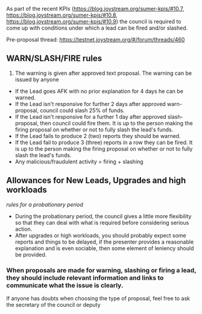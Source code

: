 As part of the recent KPIs (https://blog.joystream.org/sumer-kpis/#10.7, https://blog.joystream.org/sumer-kpis/#10.8, https://blog.joystream.org/sumer-kpis/#10.9) the council is required to come up with conditions under which a lead can be fired and/or slashed.

Pre-proposal thread: https://testnet.joystream.org/#/forum/threads/460 

## WARN/SLASH/FIRE rules

1. The warning is given after approved text proposal. The warning can be issued by anyone

- If the Lead goes AFK with no prior explanation for 4 days he can be warned.
- If the Lead isn't responsive for further 2 days after approved warn-proposal, council could slash 25% of funds. 
- If the Lead isn't responsive for a further 1 day after approved slash-proposal, then council could fire them. It is up to the person making the firing proposal on whether or not to fully slash the lead's funds.
- If the Lead fails to produce 2 (two) reports they should be warned.
- If the Lead fail to produce 3 (three) reports in a row they can be fired. It is up to the person making the firing proposal on whether or not to fully slash the lead's funds.
- Any malicious/fraudulent activity = firing + slashing

## Allowances for New Leads, Upgrades and high workloads

*rules for a probationary period*

- During the probationary period, the council gives a little more flexibility so that they can deal with what is required before considering serious action.
- After upgrades or high workloads, you should probably expect some reports and things to be delayed, if the presenter provides a reasonable explanation and is even sociable, then some element of leniency should be provided.

### When proposals are made for warning, slashing or firing a lead, they should include relevant information and links to communicate what the issue is clearly.

If anyone has doubts when choosing the type of proposal, feel free to ask the secretary of the council or deputy
